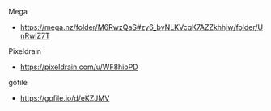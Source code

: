 
Mega
- https://mega.nz/folder/M6RwzQaS#zy6_bvNLKVcqK7AZZkhhjw/folder/UnRwlZ7T

Pixeldrain 
- https://pixeldrain.com/u/WF8hioPD

gofile
- https://gofile.io/d/eKZJMV